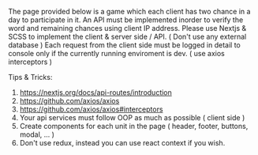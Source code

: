 The page provided below is a game which each client has two chance in a day to participate in it.
An API must be implemented inorder to verify the word and remaining chances using client IP address.
Please use Nextjs & SCSS to implement the client & server side / API. ( Don't use any external database )
Each request from the client side must be logged in detail to console only if the currently running enviroment is dev. ( use axios interceptors )


Tips & Tricks:
1. https://nextjs.org/docs/api-routes/introduction
2. https://github.com/axios/axios
3. https://github.com/axios/axios#interceptors
4. Your api services must follow OOP as much as possible ( client side )
5. Create components for each unit in the page ( header, footer, buttons, modal, ... )
6. Don't use redux, instead you can use react context if you wish.
